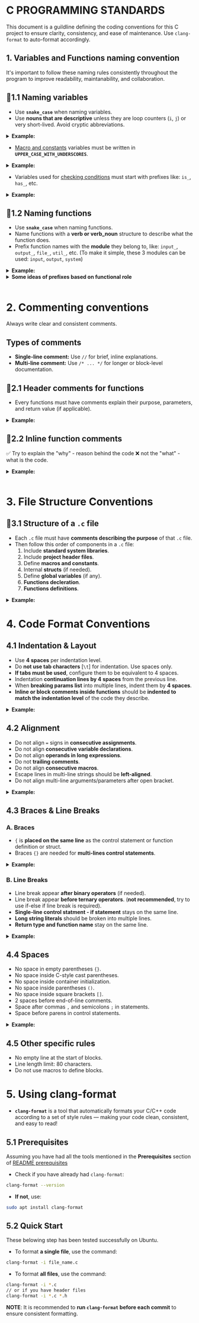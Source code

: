 # **C PROGRAMMING STANDARDS**  
This document is a guildline defining the coding conventions for this C project to ensure clarity, consistency, and ease of maintenance. Use `clang-format` to auto-format accordingly. 

## **1. Variables and Functions naming convention**
It's important to follow these naming rules consistently throughout the program to improve readability, maintanability, and collaboration.
## **🔹1.1 Naming variables**
-  Use **`snake_case`** when naming variables.  
- Use **nouns that are descriptive** unless they are loop counters (`i`, `j`) or very short-lived. Avoid cryptic abbreviations.
<details>
<summary><strong>Example:</strong></summary>

```c
✅
int total_score;    
float user_input;   
char file_path[256];    
❌
int tmp1;   //unclear meaning
float total_Page;   //wrong naming case
```
</details>

-  <u>Macro and constants</u> variables must be written in **`UPPER_CASE_WITH_UNDERSCORES`**. 
<details> 
<summary><strong>Example:</strong></summary>

```c
✅
#define MAX_TASK 1024
const float PI = 3.14159;
❌
#define max_TASK 1024
const float speed = 100;
```
</details>

-  Variables used for <u>checking conditions</u> must start with prefixes like: `is_`, `has_`, etc.  

<details>
<summary><strong>Example:</strong></summary>

```c
✅
int is_valid;
int has_done;
❌
int check;
int valid;
```
</details> 

## **🔹1.2 Naming functions**  
- Use **`snake_case`** when naming functions.  
- Name functions with a **verb or verb_noun** structure to describe what the function does.
- Prefix function names with the **module** they belong to, like: `input_`, `output_`, `file_`, `util_`, etc. (To make it simple, these 3 modules can be used: `input`, `output`, `system`)
<details>
<summary><strong>Example:</strong></summary>

```c
✅
int input_get_id();
void output_show_tasks();
void file_read_tasks();
char* util_trim_string();
❌
void handle(); //too generic
int do_sorting(); //unclear prefixes
```
</details> 

<details>
<summary><strong>Some ideas of prefixes based on functional role</strong></summary>  

| Role     | Prefix Example      | Example Function Name     |
| -------- | ------------------- | ------------------------- |
| Input    | `input_`, `read_`   | `input_get_value()`       |
| Output   | `output_`, `print_` | `output_display_result()` |
| Logic    | `calc_`, `process_` | `calc_average_score()`    |
| File I/O | `file_`, `save_`    | `file_write_data()`       |
| Utility  | `util_`, `helper_`  | `util_trim_string()`      |
</details>
<br>

# **2. Commenting conventions**
Always write clear and consistent comments.

## **Types of comments**
- **Single-line comment:** Use `//` for brief, inline explanations.  
- **Multi-line comment:** Use `/* ... */` for longer or block-level documentation.  

## **🔹2.1 Header comments for functions** 
- Every functions must have comments explain their purpose, parameters, and return value (if applicable).

<details>
<summary><strong>Example:</strong></summary>

```c
/**
* Printing out a character multiple times
*
* @param c      The printed character
* @param num    Number of times the character will be printed
* @return       None
*/
void output_printing_text(char c, int num)
```
</details> 

## **🔹2.2 Inline function comments**
✅ Try to explain the "why" - reason behind the code ❌ not the "what" - what is the code.  

<details>
<summary><strong>Example:</strong></summary>

```c
printf("\nPress ENTER to return to menu...");
✅// Wait for the User to press Enter before continuing
❌// Get newline character 
while (getchar() != '\n');
```
```c
//Check if the User using display mode by status or by ID
if (!display_mode) 
    printf("\n5. Switch to status view");
else 
    printf("\n5. Switch to ID view");
```
</details> 
<br>

# **3. File Structure Conventions**
## **🔹3.1 Structure of a `.c` file**
- Each `.c` file must have **comments describing the purpose** of that `.c` file.  
- Then follow this order of components in a `.c` file:  
    1. Include **standard system libraries**.
    2. Include **project header files**.
    3. Define **macros and constants**.
    4. Internal **structs** (if needed).
    5. Define **global variables** (if any).
    6. **Functions decleration**.
    7. **Functions definitions**.

<details>
<summary><strong>Example:</strong></summary>

```c
✅
// Standard and Project header files
#include <stdio.h>
#include "user.h"

#define MAX_LENGTH 128
const int driving_speed = 128;

// Struct definition
typedef struct {
    int task_id;
    char task_detail[64];
} Task;

// Static/global variables
static int list_length = 0;
int task_count = 0;

// Static/public function declarations
static int is_next_integer(const char* ptr);
void output_printing_text(char c, int num);

// Public function definition
void output_printing_text(char c, int num) {
	for (int i = 0; i < num; i++) printf("%c", c);
}

// Private function definition
static int is_next_integer(const char* ptr) {
    int temp;
    return sscanf(ptr, "%d", &temp) == 1;
}
```
</details> 

# **4. Code Format Conventions**
## **4.1 Indentation & Layout**
- Use **4 spaces** per indentation level.
- Do **not use tab characters** [`\t`] for indentation. Use spaces only.
- **If tabs must be used**, configure them to be equivalent to 4 spaces.
- Indentation **continuation lines by 4 spaces** from the previous line.
- When **breaking params list** into multiple lines, indent them by **4 spaces**.
- **Inline or block comments inside functions** should be **indented to match the indentation level** of the code they describe.

<details>
<summary><strong>Example:</strong></summary>

```c
/**
* An example function to describe the indentation & format rules
*
* @param first_param      
* @param second_param
* @param third_param    
* @return       0
*/
int very_long_function_name_with_many_parameters(
    // first param
    int first_param,
    float second_param,
    const char* third_param) 
{
    return 0;
}
```
</details> 

## **4.2 Alignment**
- Do not align `=` signs in **consecutive assignments**.
- Do not align **consecutive variable declarations**.
- Do not align **operands in long expressions**.
- Do not **trailing comments**.
- Do not align **consecutive macros**.
- Escape lines in multi-line strings should be **left-aligned**.
- Do not align multi-line arguments/parameters after open bracket.

<details>
<summary><strong>Example:</strong></summary>

No.1
```c
✅
int a = 1;
int second_variable = 10;
int serial_number = 5310;
❌
int a               = 1;
int second_variable = 10;
int serial_number   = 5310;
```
No.2
```c
✅
double threshold;
int count;
char third_variable;
❌
double threshold;
int    count;
char   third_variable;
```
No.3
```c 
✅
int final_value = first_value + second_value +
    third_value + fourth_value;
❌
int final_value = first_value + second_value +
                  third_value + fourth_value;
```
No.4
```c
✅
int width = 640; // screen width
int height = 480; // screen height
❌
int width  = 640;  // screen width
int height = 480;  // screen height
```
No.5
```c
✅
#define MAX_SIZE 1024
#define MIN_SIZE 128
#define DEBUG_MODE 1
❌
#define MAX_SIZE   1024
#define MIN_SIZE   128
#define DEBUG_MODE 1
```
No.6
```c
✅
const char* message = "This is a very long message \
that spans multiple lines.";
❌
const char* message = "This is a very long message \
                       that spans multiple lines.";
```
No.7
```c
✅
void a_random_function(int first_variable,
    int second_variable, 
    int third_variable);
❌
void a_random_function(int first_variable,
                       int second_variable,
                       int third_variable);
```
</details> 

## **4.3 Braces & Line Breaks**
### **A. Braces**
- `{` is **placed on the same line** as the control statement or function definition or struct.
- Braces `{}` are needed for **multi-lines control statements**.

<details>
<summary><strong>Example:</strong></summary>

No.1
```c
✅ 
if (is_valid) {
    singing_out_loud();
    dancing_in_the_dark();
}
❌
if (is_valid)
{
    do_something();
}
```
No.2
```c
✅ 
if (is_valid) { 
    do_something();
    return 1;    
} 
if (is_valid) return 1;
```
</details> 

### **B. Line Breaks**
- Line break appear **after binary operators** (if needed).
- Line break appear **before ternary operators**. (**not recommended**, try to use if-else if line break is required).
- **Single-line control statment - if statement** stays on the same line.
- **Long string literals** should be broken into multiple lines.
- **Return type and function name** stay on the same line.
<details>
<summary><strong>Example:</strong></summary>

No.1
```c
int long_name_variable = first_long_variable +
    second_long_variable +
    third_long_variable;
int result = a + b + c;  //short variable
```
No.2
```c
int value = condition
    ? 10
    : 20;
```
No.3
```c
✅ if (is_valid) return 0; 
❌ if (is_valid) 
        return 0; 
```
</details> 


## **4.4 Spaces**
- No space in empty parentheses `{}`.
- No space inside C-style cast parentheses.
- No space inside container initialization.
- No space inside parentheses `()`.
- No space inside square brackets `[]`.
- 2 spaces before end-of-line comments.
- Space after commas `,` and semicolons `;` in statements.
- Space before parens in control statements.

<details>
<summary><strong>Example:</strong></summary>

No.1
```c
✅ void reset() {}
❌ void reset( ) { }
```
No.2 
```c
✅ int value = (int)pi;
❌ int value = (int) pi;
```
No.3 
```c
✅ int arr[] = {1, 2, 3};
❌ int arr[] = { 1, 2, 3 };
```
No.4 
```c
✅ printf("Hello");
❌ printf( "Hello" );
```
No.5 
```c
✅ int a = nums[3];
❌ int a = nums[ 3 ];
```
No.6 
```c
✅ int score = 0;  // initialize to zero
❌ int score = 0; // initialize to zero
❌ int score = 0;   // initialize to zero
```
No.7 
```c
✅ 
for (int i = 0; i < n; i++) {
    // ...
}
void process(int id, float value, char option);
int values[] = {1, 2, 3, 4};
❌ 
for (int i = 0;i < n;i++) {
    // ...
}
void process(int id,float value,char option);
int values[] = {1,2,3,4};
```
No.8 
```c
✅
if (valid) {
    run();
    return 1;
}
❌
if(valid){
    run();
    return 1;
}
```
</details>

## **4.5 Other specific rules**
- No empty line at the start of blocks.
- Line length limit: 80 characters.
- Do not use macros to define blocks.

# **5. Using clang-format**
-  **`clang-format`** is a tool that automatically formats your C/C++ code according to a set of style rules — making your code clean, consistent, and easy to read!
## **5.1 Prerequisites**
Assuming you have had all the tools mentioned in the **Prerequisites** section of [README prerequisites](README.md#31-prerequisites) 
- Check if you have already had `clang-format`:
```bash
clang-format --version
```
- **If not**, use:
```bash
sudo apt install clang-format
```

## **5.2 Quick Start**
These belowing step has been tested successfully on Ubuntu.  
- To format **a single file**, use the command:
```bash
clang-format -i file_name.c
```
- To format **all files**, use the command:
```bash
clang-format -i *.c
// or if you have header files
clang-format -i *.c *.h 
```
**NOTE**: It is recommended to **run `clang-format` before each commit** to ensure consistent formatting.